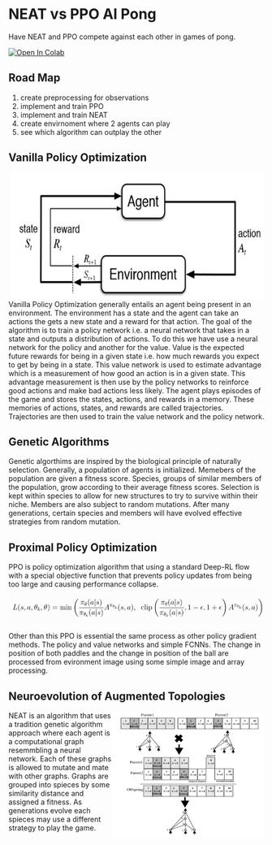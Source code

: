 # NEAT vs PPO AI Pong
Have NEAT and PPO compete against each other in games of pong.

[![Open In Colab](https://colab.research.google.com/assets/colab-badge.svg)](https://colab.research.google.com/drive/1ebekw6Vi2lrq2YlDKoFZ7rx95UFKOYpb?usp=sharing)


## Road Map
1. create preprocessing for observations
2. implement and train PPO
3. implement and train NEAT
4. create envirnoment where 2 agents can play
5. see which algorithm can outplay the other

## Vanilla Policy Optimization
<img align="right" width=500 height=250 src="RLagentenv.jpg">
Vanilla Policy Optimization generally entails an agent being present in an environment. The environment has a state and the agent can take an actions the gets a new state and a reward for that action. The goal of the algorithm is to train a policy network i.e. a neural network that takes in a state and outputs a distribution of actions. To do this we have use a neural network for the policy and another for the value. Value is the expected future rewards for being in a given state i.e. how much rewards you expect to get by being in a state. This value network is used to estimate advantage which is a measurement of how good an action is in a given state. This advantage measurement is then use by the policy networks to reinforce good actions and make bad actions less likely. The agent plays episodes of the game and stores the states, actions, and rewards in a memory. These memories of actions, states, and rewards are called trajectories. Trajectories are then used to train the value network and the policy network.

## Genetic Algorithms
Genetic algorthims are inspired by the biological principle of naturally selection. Generally, a population of agents is initialized. Memebers of the population are given a fitness score. Species, groups of similar members of the population, grow according to their average fitness scores. Selection is kept within species to allow for new structures to try to survive within their niche. Members are also subject to random mutations. After many generations, certain species and members will have evolved effective strategies from random mutation.

## Proximal Policy Optimization
PPO is policy optimization algorithm that using a standard Deep-RL flow with a special objective function that prevents policy updates from being too large and causing performance collapse. 
![PPO Objective Function](PPOLoss.png)

Other than this PPO is essential the same process as other policy gradient methods. The policy and value networks and simple FCNNs. The change in position of both paddles and the change in position of the ball are processed from evironment image using some simple image and array processing.

## Neuroevolution of Augmented Topologies 
<img align="right" width=300 height=250 src="NEATmate.png">NEAT is an algorithm that uses a tradition genetic algorithm approach where each agent is a computational graph resemmbling a neural network. Each of these graphs is allowed to mutate and mate with other graphs. Graphs are grouped into spieces by some similarity distance and assigned a fitness. As generations evolve each spieces may use a different strategy to play the game.
